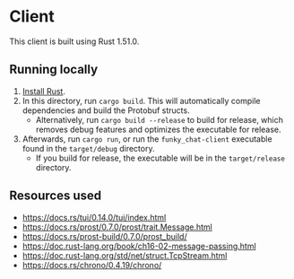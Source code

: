 # Client

This client is built using Rust 1.51.0.

## Running locally
1. [Install Rust](https://www.rust-lang.org/tools/install).
2. In this directory, run `cargo build`. This will automatically compile dependencies and build the Protobuf structs.
    * Alternatively, run `cargo build --release` to build for release, which removes debug features and optimizes the executable for release.
3. Afterwards, run `cargo run`, or run the `funky_chat-client` executable found in the `target/debug` directory.
    * If you build for release, the executable will be in the `target/release` directory.

## Resources used
* https://docs.rs/tui/0.14.0/tui/index.html
* https://docs.rs/prost/0.7.0/prost/trait.Message.html
* https://docs.rs/prost-build/0.7.0/prost_build/
* https://doc.rust-lang.org/book/ch16-02-message-passing.html
* https://doc.rust-lang.org/std/net/struct.TcpStream.html
* https://docs.rs/chrono/0.4.19/chrono/